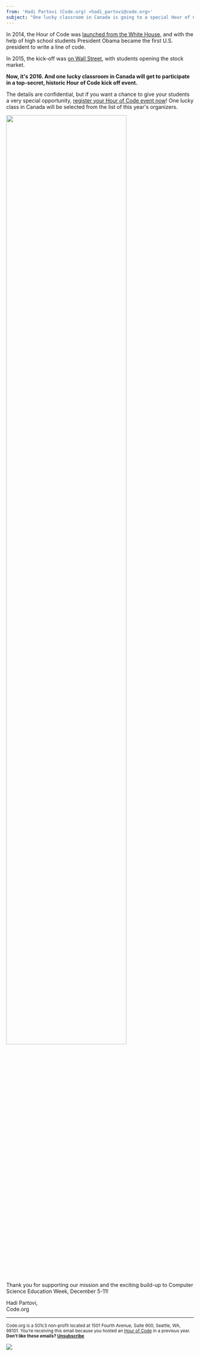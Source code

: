 ```yaml
---
from: 'Hadi Partovi (Code.org) <hadi_partovi@code.org>'
subject: "One lucky classroom in Canada is going to a special Hour of Code event!"
---
```


In 2014, the Hour of Code was [launched from the White House](https://www.youtube.com/watch?v=AI_dayIQWV4), and with the help of high school students President Obama became the first U.S. president to write a line of code.

In 2015, the kick-off was [on Wall Street](http://business.nasdaq.com/discover/market-bell-ceremonies/detail.html#!/!?ceremonyId=4987), with students opening the stock market.

**Now, it's 2016. And one lucky classroom in Canada will get to participate in a top-secret, historic Hour of Code kick off event.** 

The details are confidential, but if you want a chance to give your students a very special opportunity, [register your Hour of Code event now](https://hourofcode.com/#join)! One lucky class in Canada will be selected from the list of this year's organizers.

<img src="https://s3.amazonaws.com/cdo-email-images/Centre_Block_-_Parliament_Hill.jpg" width="80%">

Thank you for supporting our mission and the exciting build-up to Computer Science Education Week, December 5-11!


Hadi Partovi,<br>
Code.org


<p>
<hr/>
<small>
Code.org is a 501c3 non-profit located at 1501 Fourth Avenue, Suite 900, Seattle, WA, 98101. You’re receiving this email because you hosted an <a href="https://hourofcode.com/">Hour of Code</a> in a previous year. <br /><strong>Don’t like these emails? <a href="<%= unsubscribe_link %>">Unsubscribe</a></strong>
</small></p>

![](<%= tracking_pixel %>)
 